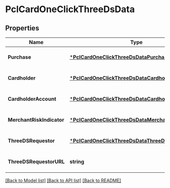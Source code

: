 # PclCardOneClickThreeDsData

## Properties
Name | Type | Description | Notes
------------ | ------------- | ------------- | -------------
**Purchase** | [***PclCardOneClickThreeDsDataPurchase**](PCL_CARDOneClick_threeDsData_purchase.md) |  | [optional] [default to null]
**Cardholder** | [***PclCardOneClickThreeDsDataCardholder**](PCL_CARDOneClick_threeDsData_cardholder.md) |  | [optional] [default to null]
**CardholderAccount** | [***PclCardOneClickThreeDsDataCardholderAccount**](PCL_CARDOneClick_threeDsData_cardholderAccount.md) |  | [optional] [default to null]
**MerchantRiskIndicator** | [***PclCardOneClickThreeDsDataMerchantRiskIndicator**](PCL_CARDOneClick_threeDsData_merchantRiskIndicator.md) |  | [optional] [default to null]
**ThreeDSRequestor** | [***PclCardOneClickThreeDsDataThreeDsRequestor**](PCL_CARDOneClick_threeDsData_threeDSRequestor.md) |  | [optional] [default to null]
**ThreeDSRequestorURL** | **string** |  | [optional] [default to null]

[[Back to Model list]](../README.md#documentation-for-models) [[Back to API list]](../README.md#documentation-for-api-endpoints) [[Back to README]](../README.md)

